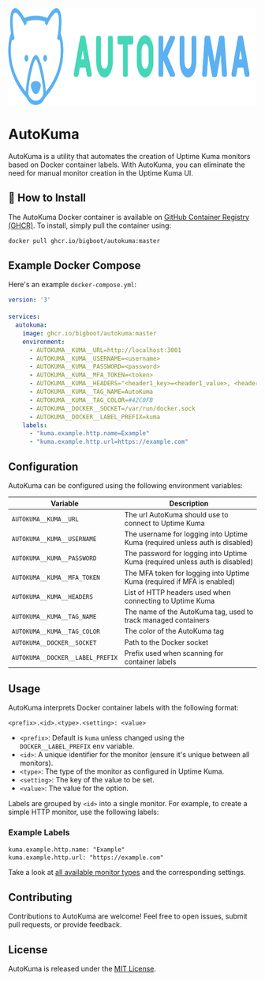 <div align="center" width="100%">
    <img src="./logo.svg" height="196" alt="" />
</div>


# AutoKuma

AutoKuma is a utility that automates the creation of Uptime Kuma monitors based on Docker container labels. With AutoKuma, you can eliminate the need for manual monitor creation in the Uptime Kuma UI.

## 🔧 How to Install

The AutoKuma Docker container is available on [GitHub Container Registry (GHCR)](https://ghcr.io/username/autokuma). To install, simply pull the container using:

```bash
docker pull ghcr.io/bigboot/autokuma:master
```

## Example Docker Compose

Here's an example `docker-compose.yml`:

```yaml
version: '3'

services:
  autokuma:
    image: ghcr.io/bigboot/autokuma:master
    environment:
      - AUTOKUMA__KUMA__URL=http://localhost:3001
      - AUTOKUMA__KUMA__USERNAME=<username>
      - AUTOKUMA__KUMA__PASSWORD=<password>
      - AUTOKUMA__KUMA__MFA_TOKEN=<token>
      - AUTOKUMA__KUMA__HEADERS="<header1_key>=<header1_value>, <header2_key>=<header2_value>, ..."
      - AUTOKUMA__KUMA__TAG_NAME=AutoKuma
      - AUTOKUMA__KUMA__TAG_COLOR=#42C0FB
      - AUTOKUMA__DOCKER__SOCKET=/var/run/docker.sock
      - AUTOKUMA__DOCKER__LABEL_PREFIX=kuma
    labels:
      - "kuma.example.http.name=Example"
      - "kuma.example.http.url=https://example.com"
```

## Configuration

AutoKuma can be configured using the following environment variables:

| Variable                            | Description                                      |
| ----------------------------------- | ------------------------------------------------ |
| `AUTOKUMA__KUMA__URL`               | The url AutoKuma should use to connect to Uptime Kuma |
| `AUTOKUMA__KUMA__USERNAME`          | The username for logging into Uptime Kuma (required unless auth is disabled) |
| `AUTOKUMA__KUMA__PASSWORD`          | The password for logging into Uptime Kuma (required unless auth is disabled) |
| `AUTOKUMA__KUMA__MFA_TOKEN`         | The MFA token for logging into Uptime Kuma (required if MFA is enabled) |
| `AUTOKUMA__KUMA__HEADERS`           | List of HTTP headers used when connecting to Uptime Kuma |
| `AUTOKUMA__KUMA__TAG_NAME`          | The name of the AutoKuma tag, used to track managed containers |
| `AUTOKUMA__KUMA__TAG_COLOR`         | The color of the AutoKuma tag |
| `AUTOKUMA__DOCKER__SOCKET`          | Path to the Docker socket |
| `AUTOKUMA__DOCKER__LABEL_PREFIX`    | Prefix used when scanning for container labels |



## Usage

AutoKuma interprets Docker container labels with the following format:

```plaintext
<prefix>.<id>.<type>.<setting>: <value>
```

- `<prefix>`: Default is `kuma` unless changed using the `DOCKER__LABEL_PREFIX` env variable.
- `<id>`: A unique identifier for the monitor (ensure it's unique between all monitors).
- `<type>`: The type of the monitor as configured in Uptime Kuma.
- `<setting>`: The key of the value to be set.
- `<value>`: The value for the option.

Labels are grouped by `<id>` into a single monitor. For example, to create a simple HTTP monitor, use the following labels:

### Example Labels

```plaintext
kuma.example.http.name: "Example"
kuma.example.http.url: "https://example.com"
```

Take a look at [all available monitor types](MONITOR_TYPES.md) and the corresponding settings.


## Contributing

Contributions to AutoKuma are welcome! Feel free to open issues, submit pull requests, or provide feedback.

## License

AutoKuma is released under the [MIT License](LICENSE).